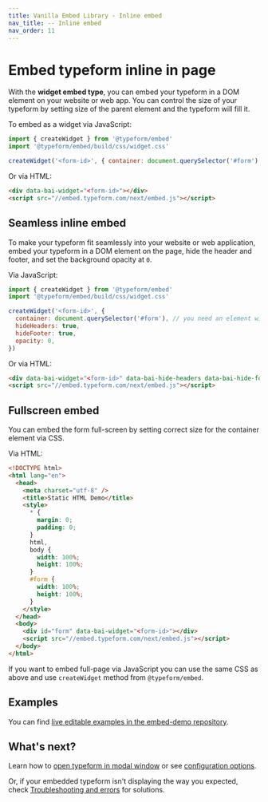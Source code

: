 ```yaml
---
title: Vanilla Embed Library - Inline embed
nav_title: -- Inline embed
nav_order: 11
---
```


# Embed typeform inline in page

With the **widget embed type**, you can embed your typeform in a DOM element on your website or web app. You can control the size of your typeform by setting size of the parent element and the typeform will fill it.

To embed as a widget via JavaScript:

```javascript
import { createWidget } from '@typeform/embed'
import '@typeform/embed/build/css/widget.css'

createWidget('<form-id>', { container: document.querySelector('#form') })
```

Or via HTML:

```html
<div data-bai-widget="<form-id>"></div>
<script src="//embed.typeform.com/next/embed.js"></script>
```

## Seamless inline embed

To make your typeform fit seamlessly into your website or web application, embed your typeform in a DOM element on the page, hide the header and footer, and set the background opacity at `0`.

Via JavaScript:

```javascript
import { createWidget } from '@typeform/embed'
import '@typeform/embed/build/css/widget.css'

createWidget('<form-id>', {
  container: document.querySelector('#form'), // you need an element with 'form' id
  hideHeaders: true,
  hideFooter: true,
  opacity: 0,
})
```

Or via HTML:

```html
<div data-bai-widget="<form-id>" data-bai-hide-headers data-bai-hide-footer data-bai-opacity="0" id="form"></div>
<script src="//embed.typeform.com/next/embed.js"></script>
```

## Fullscreen embed

You can embed the form full-screen by setting correct size for the container element via CSS.

Via HTML:

```html
<!DOCTYPE html>
<html lang="en">
  <head>
    <meta charset="utf-8" />
    <title>Static HTML Demo</title>
    <style>
      * {
        margin: 0;
        padding: 0;
      }
      html,
      body {
        width: 100%;
        height: 100%;
      }
      #form {
        width: 100%;
        height: 100%;
      }
    </style>
  </head>
  <body>
    <div id="form" data-bai-widget="<form-id>"></div>
    <script src="//embed.typeform.com/next/embed.js"></script>
  </body>
</html>
```

If you want to embed full-page via JavaScript you can use the same CSS as above and use `createWidget` method from `@typeform/embed`.

## Examples

You can find [live editable examples in the embed-demo repository](https://github.com/Typeform/embed-demo).

## What's next?

Learn how to [open typeform in modal window](/embed/modal) or see [configuration options](/embed/configuration).

Or, if your embedded typeform isn't displaying the way you expected, check [Troubleshooting and errors](/troubleshooting/#embed-sdk) for solutions.
